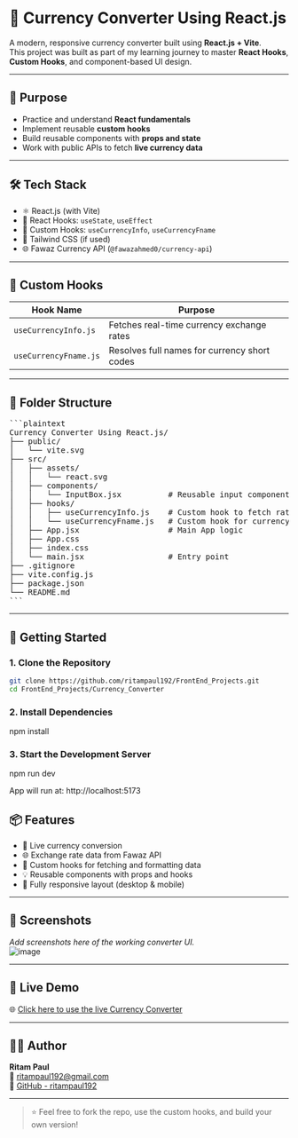 
# 💱 Currency Converter Using React.js

A modern, responsive currency converter built using **React.js + Vite**.  
This project was built as part of my learning journey to master **React Hooks**, **Custom Hooks**, and component-based UI design.

---

## 📌 Purpose

- Practice and understand **React fundamentals**
- Implement reusable **custom hooks**
- Build reusable components with **props and state**
- Work with public APIs to fetch **live currency data**

---

## 🛠️ Tech Stack

- ⚛️ React.js (with Vite)
- 🎣 React Hooks: `useState`, `useEffect`
- 🧠 Custom Hooks: `useCurrencyInfo`, `useCurrencyFname`
- 💅 Tailwind CSS (if used)
- 🌐 Fawaz Currency API (`@fawazahmed0/currency-api`)

---

## 🧠 Custom Hooks

| Hook Name            | Purpose                                        |
|----------------------|------------------------------------------------|
| `useCurrencyInfo.js` | Fetches real-time currency exchange rates      |
| `useCurrencyFname.js`| Resolves full names for currency short codes   |

---

## 📂 Folder Structure
<pre lang="markdown">
```plaintext
Currency Converter Using React.js/
├── public/
│   └── vite.svg
├── src/
│   ├── assets/
│   │   └── react.svg
│   ├── components/
│   │   └── InputBox.jsx          # Reusable input component
│   ├── hooks/
│   │   ├── useCurrencyInfo.js    # Custom hook to fetch rates
│   │   └── useCurrencyFname.js   # Custom hook for currency names
│   ├── App.jsx                   # Main App logic
│   ├── App.css
│   ├── index.css
│   └── main.jsx                  # Entry point
├── .gitignore
├── vite.config.js
├── package.json
└── README.md
```
</pre>

---

## 🚀 Getting Started

### 1. Clone the Repository

```bash
git clone https://github.com/ritampaul192/FrontEnd_Projects.git
cd FrontEnd_Projects/Currency_Converter
```

### 2. Install Dependencies
npm install

### 3. Start the Development Server
npm run dev

App will run at: http://localhost:5173

## 📦 Features

- 🔄 Live currency conversion  
- 🌐 Exchange rate data from Fawaz API  
- 🎣 Custom hooks for fetching and formatting data  
- 💡 Reusable components with props and hooks  
- 📱 Fully responsive layout (desktop & mobile)  

---

## 📸 Screenshots

_Add screenshots here of the working converter UI._  
![image](https://github.com/user-attachments/assets/82c0733c-e538-4ba8-9029-f2fb5415726c)

---

## 🔗 Live Demo

🌐 [Click here to use the live Currency Converter](https://curcal01.vercel.app)

---

## 🧑‍💻 Author

**Ritam Paul**  
📧 [ritampaul192@gmail.com](mailto:ritampaul192@gmail.com)   
🐙 [GitHub - ritampaul192](https://github.com/ritampaul192)

---

> ⭐ Feel free to fork the repo, use the custom hooks, and build your own version!


